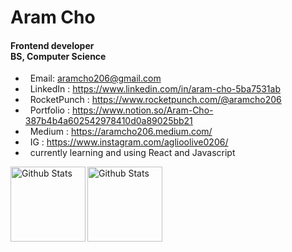 # Aram Cho
#### Frontend developer <br> BS, Computer Science


* &nbsp; Email: aramcho206@gmail.com
* &nbsp; LinkedIn : https://www.linkedin.com/in/aram-cho-5ba7531ab
* &nbsp; RocketPunch : https://www.rocketpunch.com/@aramcho206
* &nbsp; Portfolio : https://www.notion.so/Aram-Cho-387b4b4a602542978410d0a89025bb21
* &nbsp; Medium : https://aramcho206.medium.com/
* &nbsp; IG : https://www.instagram.com/aglioolive0206/
* &nbsp; currently learning and using React and Javascript


<div>
  <img height="120" align="left" alt="Github Stats" src="https://github-readme-stats.vercel.app/api?username=aramcho206">
</div>
<div>
  <img height="120" align="left" alt="Github Stats" src="https://github-readme-stats.vercel.app/api/top-langs/?username=aramcho206">
</div>


